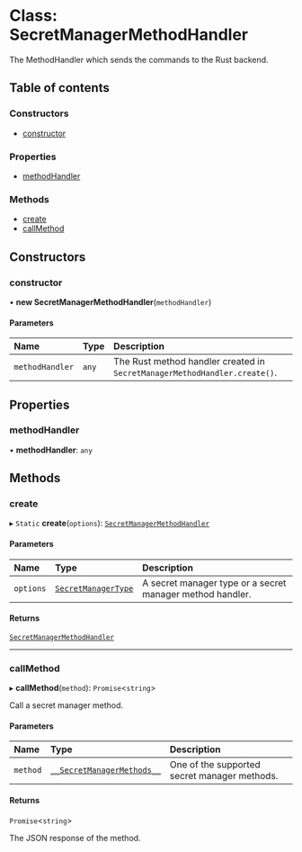 # Class: SecretManagerMethodHandler

The MethodHandler which sends the commands to the Rust backend.

## Table of contents

### Constructors

- [constructor](SecretManagerMethodHandler.md#constructor)

### Properties

- [methodHandler](SecretManagerMethodHandler.md#methodhandler)

### Methods

- [create](SecretManagerMethodHandler.md#create)
- [callMethod](SecretManagerMethodHandler.md#callmethod)

## Constructors

### constructor

• **new SecretManagerMethodHandler**(`methodHandler`)

#### Parameters

| Name | Type | Description |
| :------ | :------ | :------ |
| `methodHandler` | `any` | The Rust method handler created in `SecretManagerMethodHandler.create()`. |

## Properties

### methodHandler

• **methodHandler**: `any`

## Methods

### create

▸ `Static` **create**(`options`): [`SecretManagerMethodHandler`](SecretManagerMethodHandler.md)

#### Parameters

| Name | Type | Description |
| :------ | :------ | :------ |
| `options` | [`SecretManagerType`](../api_ref.md#secretmanagertype) | A secret manager type or a secret manager method handler. |

#### Returns

[`SecretManagerMethodHandler`](SecretManagerMethodHandler.md)

___

### callMethod

▸ **callMethod**(`method`): `Promise`\<`string`\>

Call a secret manager method.

#### Parameters

| Name | Type | Description |
| :------ | :------ | :------ |
| `method` | [`__SecretManagerMethods__`](../api_ref.md#__secretmanagermethods__) | One of the supported secret manager methods. |

#### Returns

`Promise`\<`string`\>

The JSON response of the method.
